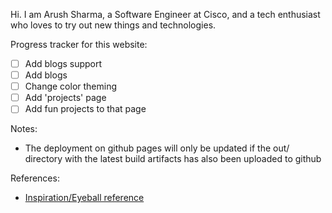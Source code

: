 Hi. I am Arush Sharma, a Software Engineer at Cisco, and a tech enthusiast who loves to try out new things and technologies.

Progress tracker for this website:
 - [ ] Add blogs support
 - [ ] Add blogs
 - [ ] Change color theming
 - [ ] Add 'projects' page
 - [ ] Add fun projects to that page

Notes:
 - The deployment on github pages will only be updated if the out/ directory with the latest build artifacts has also been uploaded to github

References:
 - [Inspiration/Eyeball reference](https://rocktimsaikia.dev/)